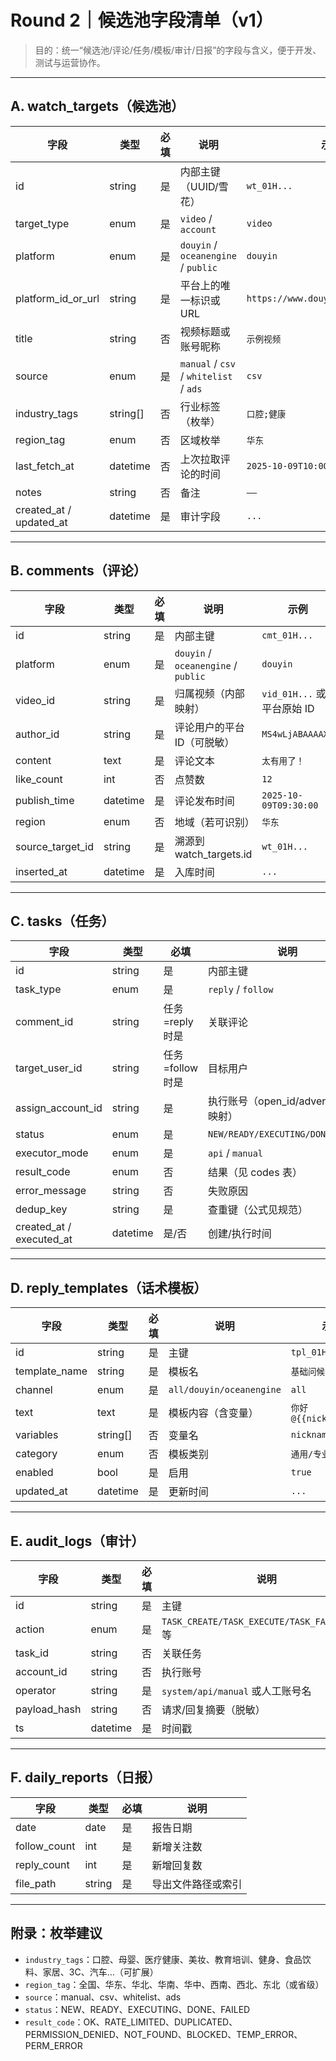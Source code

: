 # Round 2｜候选池字段清单（v1）

> 目的：统一“候选池/评论/任务/模板/审计/日报”的字段与含义，便于开发、测试与运营协作。

---

## A. watch_targets（候选池）
| 字段 | 类型 | 必填 | 说明 | 示例 |
|---|---|---|---|---|
| id | string | 是 | 内部主键（UUID/雪花） | `wt_01H...` |
| target_type | enum | 是 | `video` / `account` | `video` |
| platform | enum | 是 | `douyin` / `oceanengine` / `public` | `douyin` |
| platform_id_or_url | string | 是 | 平台上的唯一标识或 URL | `https://www.douyin.com/video/xxxx` |
| title | string | 否 | 视频标题或账号昵称 | `示例视频` |
| source | enum | 是 | `manual` / `csv` / `whitelist` / `ads` | `csv` |
| industry_tags | string[] | 否 | 行业标签（枚举） | `口腔;健康` |
| region_tag | enum | 否 | 区域枚举 | `华东` |
| last_fetch_at | datetime | 否 | 上次拉取评论的时间 | `2025-10-09T10:00:00` |
| notes | string | 否 | 备注 | `——` |
| created_at / updated_at | datetime | 是 | 审计字段 | `...` |

---

## B. comments（评论）
| 字段 | 类型 | 必填 | 说明 | 示例 |
|---|---|---|---|---|
| id | string | 是 | 内部主键 | `cmt_01H...` |
| platform | enum | 是 | `douyin` / `oceanengine` / `public` | `douyin` |
| video_id | string | 是 | 归属视频（内部映射） | `vid_01H...` 或平台原始 ID |
| author_id | string | 是 | 评论用户的平台 ID（可脱敏） | `MS4wLjABAAAAX1` |
| content | text | 是 | 评论文本 | `太有用了！` |
| like_count | int | 否 | 点赞数 | `12` |
| publish_time | datetime | 是 | 评论发布时间 | `2025-10-09T09:30:00` |
| region | enum | 否 | 地域（若可识别） | `华东` |
| source_target_id | string | 是 | 溯源到 watch_targets.id | `wt_01H...` |
| inserted_at | datetime | 是 | 入库时间 | `...` |

---

## C. tasks（任务）
| 字段 | 类型 | 必填 | 说明 | 示例 |
|---|---|---|---|---|
| id | string | 是 | 内部主键 | `tsk_01H...` |
| task_type | enum | 是 | `reply` / `follow` | `reply` |
| comment_id | string | 任务=reply 时是 | 关联评论 | `cmt_01H...` |
| target_user_id | string | 任务=follow 时是 | 目标用户 | `MS4wLjABAAAAX1` |
| assign_account_id | string | 是 | 执行账号（open_id/advertiser_id 映射） | `acc_01H...` |
| status | enum | 是 | `NEW/READY/EXECUTING/DONE/FAILED` | `READY` |
| executor_mode | enum | 是 | `api` / `manual` | `api` |
| result_code | enum | 否 | 结果（见 codes 表） | `OK` |
| error_message | string | 否 | 失败原因 | `权限不足` |
| dedup_key | string | 是 | 查重键（公式见规范） | `sha1(douyin:cmtid)` |
| created_at / executed_at | datetime | 是/否 | 创建/执行时间 | `...` |

---

## D. reply_templates（话术模板）
| 字段 | 类型 | 必填 | 说明 | 示例 |
|---|---|---|---|---|
| id | string | 是 | 主键 | `tpl_01H...` |
| template_name | string | 是 | 模板名 | `基础问候` |
| channel | enum | 是 | `all/douyin/oceanengine` | `all` |
| text | text | 是 | 模板内容（含变量） | `你好 @{{nickname}}...` |
| variables | string[] | 否 | 变量名 | `nickname;topic` |
| category | enum | 否 | 模板类别 | `通用/专业` |
| enabled | bool | 是 | 启用 | `true` |
| updated_at | datetime | 是 | 更新时间 | `...` |

---

## E. audit_logs（审计）
| 字段 | 类型 | 必填 | 说明 |
|---|---|---|---|
| id | string | 是 | 主键 |
| action | enum | 是 | `TASK_CREATE/TASK_EXECUTE/TASK_FAIL/EXPORT` 等 |
| task_id | string | 否 | 关联任务 |
| account_id | string | 否 | 执行账号 |
| operator | string | 是 | `system/api/manual` 或人工账号名 |
| payload_hash | string | 否 | 请求/回复摘要（脱敏） |
| ts | datetime | 是 | 时间戳 |

---

## F. daily_reports（日报）
| 字段 | 类型 | 必填 | 说明 |
|---|---|---|---|
| date | date | 是 | 报告日期 |
| follow_count | int | 是 | 新增关注数 |
| reply_count | int | 是 | 新增回复数 |
| file_path | string | 是 | 导出文件路径或索引 |

---

## 附录：枚举建议
- `industry_tags`：口腔、母婴、医疗健康、美妆、教育培训、健身、食品饮料、家居、3C、汽车…（可扩展）
- `region_tag`：全国、华东、华北、华南、华中、西南、西北、东北（或省级）
- `source`：manual、csv、whitelist、ads
- `status`：NEW、READY、EXECUTING、DONE、FAILED
- `result_code`：OK、RATE_LIMITED、DUPLICATED、PERMISSION_DENIED、NOT_FOUND、BLOCKED、TEMP_ERROR、PERM_ERROR

